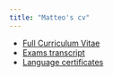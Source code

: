 ```yaml
---
title: "Matteo's cv"
---
```









<!--
<p style="text-align: center; margin-top: 30px; width: 100%;">
  Licensed under <i class="fas fa-circle"></i> by geoteo.net
</p>
-->

* [Full Curriculum Vitae](https://matteogiorgi.github.io/cv/src/cv.pdf)
* [Exams transcript](assets/exams.pdf)
* [Language certificates](assets/cert.pdf)
